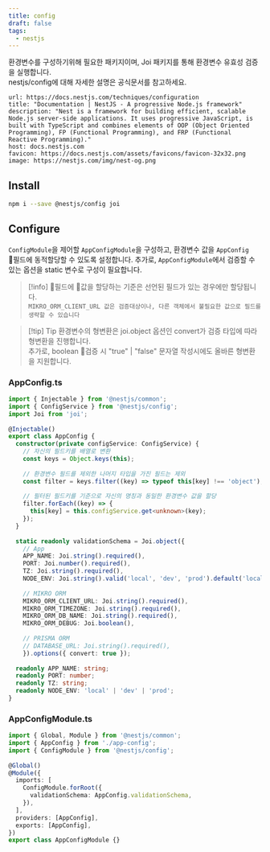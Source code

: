 ```yaml
---
title: config
draft: false
tags:
  - nestjs
---
```

환경변수를 구성하기위해 필요한 패키지이며, Joi 패키지를 통해 환경변수 유효성 검증을 실행합니다.  
nestjs/config에 대해 자세한 설명은 공식문서를 참고하세요.


```cardlink
url: https://docs.nestjs.com/techniques/configuration
title: "Documentation | NestJS - A progressive Node.js framework"
description: "Nest is a framework for building efficient, scalable Node.js server-side applications. It uses progressive JavaScript, is built with TypeScript and combines elements of OOP (Object Oriented Programming), FP (Functional Programming), and FRP (Functional Reactive Programming)."
host: docs.nestjs.com
favicon: https://docs.nestjs.com/assets/favicons/favicon-32x32.png
image: https://nestjs.com/img/nest-og.png
```


## Install
```zsh
npm i --save @nestjs/config joi
```


## Configure
`ConfigModule`을 제어할 `AppConfigModule`을 구성하고, 환경변수 값을 `AppConfig` 필드에 동적할당할 수 있도록 설정합니다. 추가로, `AppConfigModule`에서 검증할 수 있는 옵션을 static 변수로 구성이 필요합니다.

> [!info]
>  필드에 값을 할당하는 기준은 선언된 필드가 있는 경우에만 할당됩니다.  
>  `MIKRO_ORM_CLIENT_URL 값은 검증대상이나, 다른 객체에서 불필요한 값으로 필드를 생략할 수 있습니다`

> [!tip] Tip
> 환경변수의 형변환은 joi.object 옵션인 convert가 검증 타입에 따라 형변환을 진행합니다.  
> 추가로, boolean 검증 시 "true" | "false" 문자열 작성시에도 올바른 형변환을 지원합니다.

### AppConfig.ts
```ts
import { Injectable } from '@nestjs/common';  
import { ConfigService } from '@nestjs/config';  
import Joi from 'joi';  
  
@Injectable()  
export class AppConfig {  
  constructor(private configService: ConfigService) {  
    // 자신의 필드키를 배열로 변환  
    const keys = Object.keys(this);  
  
    // 환경변수 필드를 제외한 나머지 타입을 가진 필드는 제외  
    const filter = keys.filter((key) => typeof this[key] !== 'object');  
  
    // 필터된 필드키를 기준으로 자신의 명칭과 동일한 환경변수 값을 할당  
    filter.forEach((key) => {  
      this[key] = this.configService.get<unknown>(key);  
    });  
  }  
  
  static readonly validationSchema = Joi.object({  
    // App  
    APP_NAME: Joi.string().required(),  
    PORT: Joi.number().required(),  
    TZ: Joi.string().required(),  
    NODE_ENV: Joi.string().valid('local', 'dev', 'prod').default('local'),  
  
    // MIKRO ORM  
    MIKRO_ORM_CLIENT_URL: Joi.string().required(),  
    MIKRO_ORM_TIMEZONE: Joi.string().required(),  
    MIKRO_ORM_DB_NAME: Joi.string().required(),  
    MIKRO_ORM_DEBUG: Joi.boolean(),  
  
    // PRISMA ORM  
    // DATABASE_URL: Joi.string().required(),
    }).options({ convert: true });  
  
  readonly APP_NAME: string;  
  readonly PORT: number;  
  readonly TZ: string;  
  readonly NODE_ENV: 'local' | 'dev' | 'prod';  
}
```

### AppConfigModule.ts
```ts
import { Global, Module } from '@nestjs/common';  
import { AppConfig } from './app-config';  
import { ConfigModule } from '@nestjs/config';  
  
@Global()  
@Module({  
  imports: [  
    ConfigModule.forRoot({  
      validationSchema: AppConfig.validationSchema,  
    }),  
  ],  
  providers: [AppConfig],  
  exports: [AppConfig],  
})  
export class AppConfigModule {}
```

